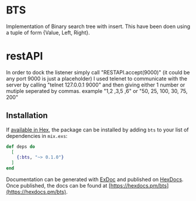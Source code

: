# BTS

Implementation of Binary search tree with insert.
This have been doen using a tuple of form {Value, Left, Right}.

# restAPI

In order to dock the listener simply call "RESTAPI.accept(9000)" (it could be any port 9000 is just a placeholder)
I used telenet to communicate with the server by calling "telnet 127.0.0.1 9000" and then giving either 1 number or mutiple seperated by commas. example "1,2 ,3,5 ,6"  or "50, 25, 100, 30, 75, 200"

## Installation

If [available in Hex](https://hex.pm/docs/publish), the package can be installed
by adding `bts` to your list of dependencies in `mix.exs`:

```elixir
def deps do
  [
    {:bts, "~> 0.1.0"}
  ]
end
```

Documentation can be generated with [ExDoc](https://github.com/elixir-lang/ex_doc)
and published on [HexDocs](https://hexdocs.pm). Once published, the docs can
be found at [https://hexdocs.pm/bts](https://hexdocs.pm/bts).

